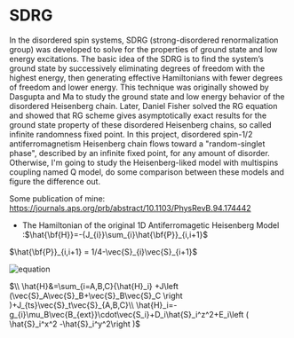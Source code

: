 # SDRG

In the disordered spin systems, SDRG (strong-disordered renormalization group) was developed to solve for the properties of ground state and low energy excitations. The basic idea of the SDRG is to find the system’s ground state by successively eliminating degrees of freedom with the highest energy, then generating effective Hamiltonians with fewer degrees of freedom and lower energy. This technique was originally showed by Dasgupta and Ma to study the ground state and low energy behavior of the disordered Heisenberg chain. Later, Daniel Fisher solved the RG equation and showed that RG scheme gives asymptotically exact results for the ground state property of these disordered Heisenberg chains, so called infinite randomness fixed point. 
In this project, disordered spin-1/2 antiferromagnetism Heisenberg chain flows toward a "random-singlet phase", described by an infinite fixed point, for any amount of disorder. Otherwise, I'm going to study the Heisenberg-liked model with multispins coupling named Q model, do some comparison between these models and figure the difference out.

Some publication of mine:
https://journals.aps.org/prb/abstract/10.1103/PhysRevB.94.174442

* The Hamiltonian of the original 1D Antiferromagetic Heisenberg Model :$\hat{\bf{H}}=-{J_{i}}\sum_{i}\hat{\bf{P}}_{i,i+1}$

$\hat{\bf{P}}_{i,i+1} = 1/4-\vec{S}_{i}\vec{S}_{i+1}$


![equation](http://latex.codecogs.com/gif.latex?\hat{\bf{P}}_{i,i+1}\equiv\frac{1}{4}-\vec{S}_{i}\cdot\vec{S}_{i+1})

$\\ \hat{H}&=\sum_{i=A,B,C}{\hat{H}_i} +J\left (\vec{S}_A\vec{S}_B+\vec{S}_B\vec{S}_C \right )+J_{ts}\vec{S}_t\vec{S}_{A,B,C}\\ \hat{H}_i=-g_{i}\mu_B\vec{B_{ext}}\cdot\vec{S_i}+D_i\hat{S}_i^z^2+E_i\left ( \hat{S}_i^x^2 -\hat{S}_i^y^2\right )$
